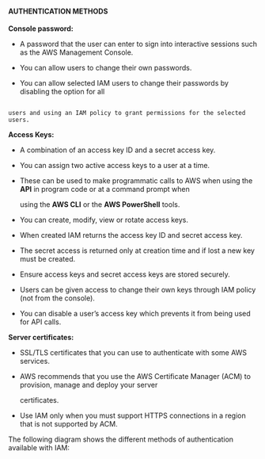 #### AUTHENTICATION METHODS

**Console password:**

- A password that the user can enter to sign into interactive sessions such as
  the AWS Management Console.

- You can allow users to change their own passwords.

- You can allow selected IAM users to change their passwords by disabling the
  option for all

```

users and using an IAM policy to grant permissions for the selected users.

```

**Access Keys:**

- A combination of an access key ID and a secret access key.

- You can assign two active access keys to a user at a time.

- These can be used to make programmatic calls to AWS when using the **API** in
  program code or at a command prompt when

  using the **AWS CLI** or the **AWS PowerShell** tools.

- You can create, modify, view or rotate access keys.

- When created IAM returns the access key ID and secret access key.

- The secret access is returned only at creation time and if lost a new key must
  be created.

- Ensure access keys and secret access keys are stored securely.

- Users can be given access to change their own keys through IAM policy (not
  from the console).

- You can disable a user’s access key which prevents it from being used for API
  calls.

**Server certificates:**

- SSL/TLS certificates that you can use to authenticate with some AWS services.

- AWS recommends that you use the AWS Certificate Manager (ACM) to provision,
  manage and deploy your server

  certificates.

- Use IAM only when you must support HTTPS connections in a region that is not
  supported by ACM.

The following diagram shows the different methods of authentication available
with IAM:

